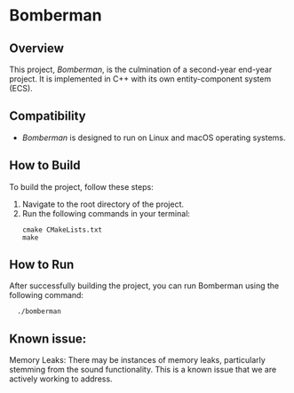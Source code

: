 # Bomberman

## Overview
This project, *Bomberman*, is the culmination of a second-year end-year project. It is implemented in C++ with its own entity-component system (ECS).

## Compatibility
* *Bomberman* is designed to run on Linux and macOS operating systems.

## How to Build
To build the project, follow these steps:
1. Navigate to the root directory of the project.
2. Run the following commands in your terminal:
   ```
   cmake CMakeLists.txt
   make
## How to Run
After successfully building the project, you can run Bomberman using the following command:
```
  ./bomberman
```
## Known issue:
Memory Leaks: There may be instances of memory leaks, particularly stemming from the sound functionality. This is a known issue that we are actively working to address.
